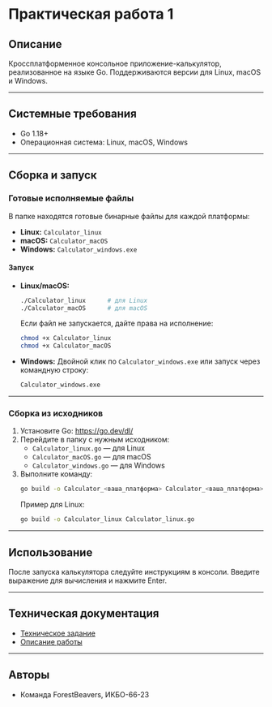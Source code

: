 # Практическая работа 1

## Описание

Кроссплатформенное консольное приложение-калькулятор, реализованное на языке Go. Поддерживаются версии для Linux, macOS и Windows.

---

## Системные требования
- Go 1.18+
- Операционная система: Linux, macOS, Windows

---

## Сборка и запуск

### Готовые исполняемые файлы
В папке находятся готовые бинарные файлы для каждой платформы:
- **Linux:** `Calculator_linux`
- **macOS:** `Calculator_macOS`
- **Windows:** `Calculator_windows.exe`

#### Запуск
- **Linux/macOS:**
	```sh
	./Calculator_linux      # для Linux
	./Calculator_macOS      # для macOS
	```
	Если файл не запускается, дайте права на исполнение:
	```sh
	chmod +x Calculator_linux
	chmod +x Calculator_macOS
	```
- **Windows:**
	Двойной клик по `Calculator_windows.exe` или запуск через командную строку:
	```bat
	Calculator_windows.exe
	```

---

### Сборка из исходников

1. Установите Go: https://go.dev/dl/
2. Перейдите в папку с нужным исходником:
	 - `Calculator_linux.go` — для Linux
	 - `Calculator_macOS.go` — для macOS
	 - `Calculator_windows.go` — для Windows
3. Выполните команду:
	 ```sh
	 go build -o Calculator_<ваша_платформа> Calculator_<ваша_платформа>.go
	 ```
	 Пример для Linux:
	 ```sh
	 go build -o Calculator_linux Calculator_linux.go
	 ```

---

## Использование

После запуска калькулятора следуйте инструкциям в консоли. Введите выражение для вычисления и нажмите Enter.

---

## Техническая документация
- [Техническое задание](technical_task.pdf)
- [Описание работы](Readme.md)

---

## Авторы
- Команда ForestBeavers, ИКБО-66-23